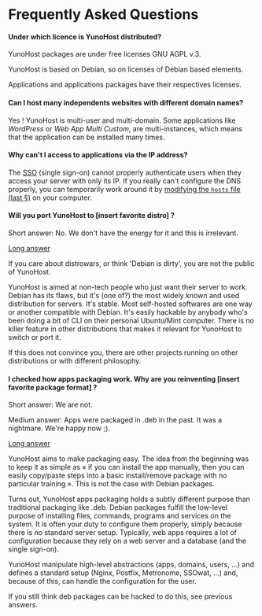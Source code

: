 # Frequently Asked Questions

#### Under which licence is YunoHost distributed?

YunoHost packages are under free licenses GNU AGPL v.3.

YunoHost is based on Debian, so on licenses of Debian based elements.

Applications and applications packages have their respectives licenses.

#### Can I host many independents websites with different domain names?

Yes ! YunoHost is multi-user and multi-domain. Some applications like *WordPress* or *Web App Multi Custom*, are multi-instances, which means that the application can be installed many times.

#### Why can't I access to applications via the IP address?

The [SSO](https://github.com/Kloadut/SSOwat/) (single sign-on) cannot properly authenticate users when they access your server with only its IP. If you really can't configure the DNS properly, you can temporarily work around it by [modifying the `hosts` file (last §)](dns_local_network_en) on your computer.


#### Will you port YunoHost to [insert favorite distro] ?

Short answer: No. We don't have the energy for it and this is irrelevant.

<a data-toggle="collapse" data-target="#willyouportyunohost" href="#">Long answer</a>
<div id="willyouportyunohost" class="collapse">
<p>If you care about distrowars, or think 'Debian is dirty', you are not the public of YunoHost.</p>

<p>YunoHost is aimed at non-tech people who just want their server to work. Debian has its flaws, but it's (one of?) the most widely known and used distribution for servers. It's stable. Most self-hosted softwares are one way or another compatible with Debian. It's easily hackable by anybody who's been doing a bit of CLI on their personal Ubuntu/Mint computer. There is no killer feature in other distributions that makes it relevant for YunoHost to switch or port it.</p>

<p>If this does not convince you, there are other projects running on other distributions or with different philosophy.</p>
</div>

#### I checked how apps packaging work. Why are you reinventing [insert favorite package format] ?

Short answer: We are not.

Medium answer: Apps were packaged in .deb in the past. It was a nightmare. We're happy now ;).

<a data-toggle="collapse" data-target="#whyareyoureinventingpackaging" href="#">Long answer</a>
<div id="whyareyoureinventingpackaging" class="collapse">

<p>YunoHost aims to make packaging easy. The idea from the beginning was to keep it as simple as « if you can install the app manually, then you can easily copy/paste steps into a basic install/remove package with no particular training ». This is not the case with Debian packages.</p>

<p>Turns out, YunoHost apps packaging holds a subtly different purpose than traditional packaging like .deb. Debian packages fulfill the low-level purpose of installing files, commands, programs and services on the system. It is often your duty to configure them properly, simply because there is no standard server setup. Typically, web apps requires a lot of configuration because they rely on a web server and a database (and the single sign-on).</p>

<p>YunoHost manipulate high-level abstractions (apps, domains, users, ...) and defines a standard setup (Nginx, Postfix, Metronome, SSOwat, ...) and, because of this, can handle the configuration for the user.</p>

<p>If you still think deb packages can be hacked to do this, see previous answers.</p>
</div>
